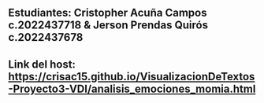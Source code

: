 ## Estudiantes: Cristopher Acuña Campos c.2022437718 & Jerson Prendas Quirós c.2022437678

## Link del host: https://crisac15.github.io/VisualizacionDeTextos-Proyecto3-VDI/analisis_emociones_momia.html
